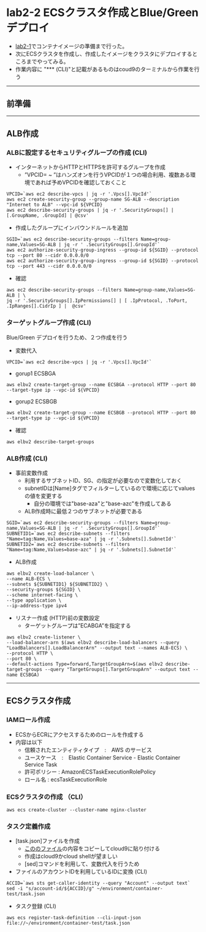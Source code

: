 # lab2-2 ECSクラスタ作成とBlue/Greenデプロイ
- [lab2-1](container2-1.md)でコンテナイメージの準備まで行った。    
- 次にECSクラスタを作成し、作成したイメージをクラスタにデプロイするところまでやってみる。
- 作業内容に "*** (CLI)"と記載があるものはcoud9のターミナルから作業を行う
---
## 前準備

---
## ALB作成
### ALBに設定するセキュリティグループの作成 (CLI)
- インターネットからHTTPとHTTPSを許可するグループを作成
  - ”VPCID= ~ ”はハンズオンを行うVPCIDが１つの場合利用、複数ある環境であれば予めVPCIDを確認しておくこと
```
VPCID=`aws ec2 describe-vpcs | jq -r '.Vpcs[].VpcId'`
aws ec2 create-security-group --group-name SG-ALB --description "Internet to ALB" --vpc-id ${VPCID}
aws ec2 describe-security-groups | jq -r '.SecurityGroups[] | [.GroupName, .GroupId] | @csv'
```
- 作成したグループにインバウンドルールを追加
```
SGID=`aws ec2 describe-security-groups --filters Name=group-name,Values=SG-ALB | jq -r ' .SecurityGroups[].GroupId'`
aws ec2 authorize-security-group-ingress --group-id ${SGID} --protocol tcp --port 80 --cidr 0.0.0.0/0
aws ec2 authorize-security-group-ingress --group-id ${SGID} --protocol tcp --port 443 --cidr 0.0.0.0/0
```
- 確認
```
aws ec2 describe-security-groups --filters Name=group-name,Values=SG-ALB | \
jq -r '.SecurityGroups[].IpPermissions[] | [ .IpProtocol, .ToPort, .IpRanges[].CidrIp ] |  @csv'
```

### ターゲットグループ作成 (CLI)
Blue/Green デプロイを行うため、２つ作成を行う
- 変数代入
```
VPCID=`aws ec2 describe-vpcs | jq -r '.Vpcs[].VpcId'`
```
- gorup1 ECSBGA
```
aws elbv2 create-target-group --name ECSBGA --protocol HTTP --port 80 --target-type ip --vpc-id ${VPCID}
```
- gorup2 ECSBGB
```
aws elbv2 create-target-group --name ECSBGB --protocol HTTP --port 80 --target-type ip --vpc-id ${VPCID}
```
- 確認
```
aws elbv2 describe-target-groups
```

### ALB作成 (CLI)
- 事前変数作成
  - 利用するサブネットID、SG、の指定が必要なので変数化しておく
  - subnetIDは[Name]タグでフィルターしているので環境に応じてvaluesの値を変更する
    - 自分の環境では"base-aza"と"base-azc"を作成してある
  - ALB作成時に最低２つのサブネットが必要である
```
SGID=`aws ec2 describe-security-groups --filters Name=group-name,Values=SG-ALB | jq -r ' .SecurityGroups[].GroupId'`
SUBNETID1=`aws ec2 describe-subnets --filters "Name=tag:Name,Values=base-aza" | jq -r '.Subnets[].SubnetId'`
SUBNETID2=`aws ec2 describe-subnets --filters "Name=tag:Name,Values=base-azc" | jq -r '.Subnets[].SubnetId'`
```
- ALB作成
```
aws elbv2 create-load-balancer \
--name ALB-ECS \
--subnets ${SUBNETID1} ${SUBNETID2} \
--security-groups ${SGID} \
--scheme internet-facing \
--type application \
--ip-address-type ipv4
```
- リスナー作成 (HTTP)前の変数設定
  - ターゲットグループは”ECABGA”を指定する
```
aws elbv2 create-listener \
--load-balancer-arn $(aws elbv2 describe-load-balancers --query "LoadBalancers[].LoadBalancerArn" --output text --names ALB-ECS) \
--protocol HTTP \
--port 80 \
--default-actions Type=forward,TargetGroupArn=$(aws elbv2 describe-target-groups --query "TargetGroups[].TargetGroupArn" --output text --name ECSBGA)
```

---
## ECSクラスタ作成
### IAMロール作成
- ECSからECRにアクセスするためのロールを作成する
- 内容は以下
  - 信頼されたエンティティタイプ　:　AWS のサービス
  - ユースケース　:　Elastic Container Service - Elastic Container Service Task
  - 許可ポリシー  : AmazonECSTaskExecutionRolePolicy
  - ロール名 :  ecsTaskExecutionRole

### ECSクラスタの作成 （CLI）
```
aws ecs create-cluster --cluster-name nginx-cluster
```

### タスク定義作成
- [task.json]ファイルを作成
  - [こののファイル](https://github.com/YoichiSoma/sites/blob/main/docs/lab/lab2/2-2/task.json)の内容をコピーしてcloud9に貼り付ける
  - 作成はcloud9かcloud shellが望ましい
  - [sed]コマンドを利用して、変数代入を行うため
- ファイルのアカウントIDを利用しているIDに変換 (CLI)
```
ACCID=`aws sts get-caller-identity --query "Account" --output text`
sed -i "s/account-id/${ACCID}/g" ~/environment/container-test/task.json
```
- タスク登録 (CLI)
```
aws ecs register-task-definition --cli-input-json file://~/environment/container-test/task.json
```

